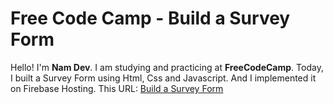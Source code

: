 # Free Code Camp - Build a Survey Form
Hello! I'm **Nam Dev**. 
I am studying and practicing at **FreeCodeCamp**.
Today, I built a Survey Form using Html, Css and Javascript.
And I implemented it on Firebase Hosting.
This URL: [Build a Survey Form](https://fcc-build-a-survey-form.web.app)
